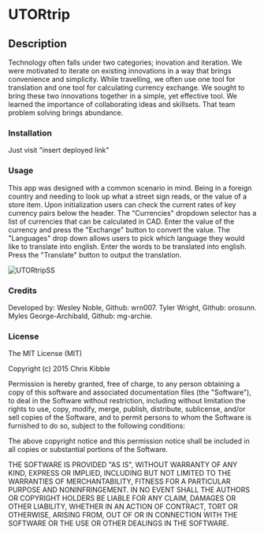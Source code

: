 # UTORtrip

## Description
Technology often falls under two categories; inovation and iteration. We were motivated to iterate on existing innovations in a way that brings convenience and simplicity. While travelling, we often use one tool for translation and one tool for calculating currency exchange. We sought to bring these two innovations together in a simple, yet effective tool. We learned the importance of collaborating ideas and skillsets. That team problem solving brings abundance.

### Installation
Just visit "insert deployed link"

### Usage
This app was designed with a common scenario in mind. Being in a foreign country and needing to look up what a street sign reads, or the value of a store item. Upon initialization users can check the current rates of key currency pairs below the header. The "Currencies" dropdown selector has a list of currencies that can be calculated in CAD. Enter the value of the currency and press the "Exchange" button to convert the value. The "Languages" drop down allows users to pick which language they would like to translate into english. Enter the words to be translated into english. Press the "Translate" button to output the translation.

![UTORtripSS](https://github.com/orosunn/UTORtrip/assets/150002611/db4e29ff-fcda-4d5c-ae92-95a705631b9f)

### Credits
Developed by: Wesley Noble, Github: wrn007.  Tyler Wright, Github: orosunn.  Myles George-Archibald, Github: mg-archie.

### License
The MIT License (MIT)

Copyright (c) 2015 Chris Kibble

Permission is hereby granted, free of charge, to any person obtaining a copy of this software and associated documentation files (the "Software"), to deal in the Software without restriction, including without limitation the rights to use, copy, modify, merge, publish, distribute, sublicense, and/or sell copies of the Software, and to permit persons to whom the Software is furnished to do so, subject to the following conditions:

The above copyright notice and this permission notice shall be included in all copies or substantial portions of the Software.

THE SOFTWARE IS PROVIDED "AS IS", WITHOUT WARRANTY OF ANY KIND, EXPRESS OR IMPLIED, INCLUDING BUT NOT LIMITED TO THE WARRANTIES OF MERCHANTABILITY, FITNESS FOR A PARTICULAR PURPOSE AND NONINFRINGEMENT. IN NO EVENT SHALL THE AUTHORS OR COPYRIGHT HOLDERS BE LIABLE FOR ANY CLAIM, DAMAGES OR OTHER LIABILITY, WHETHER IN AN ACTION OF CONTRACT, TORT OR OTHERWISE, ARISING FROM, OUT OF OR IN CONNECTION WITH THE SOFTWARE OR THE USE OR OTHER DEALINGS IN THE SOFTWARE.


